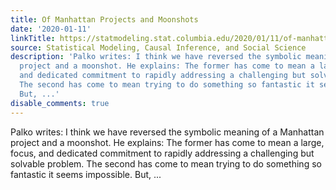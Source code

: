 ```yaml
---
title: Of Manhattan Projects and Moonshots
date: '2020-01-11'
linkTitle: https://statmodeling.stat.columbia.edu/2020/01/11/of-manhattan-projects-and-moonshots/
source: Statistical Modeling, Causal Inference, and Social Science
description: 'Palko writes: I think we have reversed the symbolic meaning of a Manhattan
  project and a moonshot. He explains: The former has come to mean a large, focus,
  and dedicated commitment to rapidly addressing a challenging but solvable problem.
  The second has come to mean trying to do something so fantastic it seems impossible.
  But, ...'
disable_comments: true
---
```

Palko writes: I think we have reversed the symbolic meaning of a Manhattan project and a moonshot. He explains: The former has come to mean a large, focus, and dedicated commitment to rapidly addressing a challenging but solvable problem. The second has come to mean trying to do something so fantastic it seems impossible. But, ...